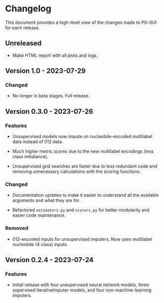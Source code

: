 # Changelog

This document provides a high-level view of the changes made to PG-SUI for each release.  

## Unreleased

- Make HTML report with all plots and logs.

## Version 1.0 - 2023-07-29

### Changed

- No longer in beta stages. Full release.

## Version 0.3.0 - 2023-07-26

### Features

- Unsupervised models now impute on nucleotide-encoded multilabel data instead of 012 data.  

- Much higher metric scores due to the new multilabel encodings (less class imbalance).  

- Unsupervised grid searches are faster due to less redundant code and removing unnecessary calculations with the scoring functions.  

### Changed

- Documentation updates to make it easier to understand all the available arguments and what they are for.  

- Refactored `estimators.py` and `scorers.py` for better modularity and easier code maintenance.  

### Removed

- 012-encoded inputs for unsupervised imputers. Now uses multilabel nucleotide (4 class) inputs.  

## Version 0.2.4 - 2023-07-24

### Features

- Initial release with four unsupervised neural network models, three supervised IterativeImputer models, and four non-machine-learning imputers.  

